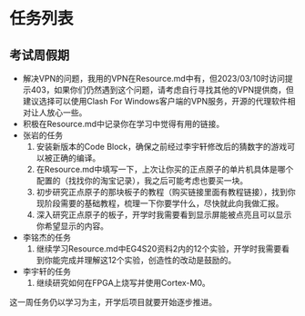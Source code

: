 # 任务列表

## 考试周假期

- 解决VPN的问题，我用的VPN在Resource.md中有，但2023/03/10时访问提示403，如果你们仍然遇到这个问题，请考虑自行寻找其他的VPN提供商，但建议选择可以使用Clash For Windows客户端的VPN服务，开源的代理软件相对让人放心一些。
- 积极在Resource.md中记录你在学习中觉得有用的链接。
- 张岩的任务
    1. 安装新版本的Code Block，确保之前经过李宇轩修改后的猜数字的游戏可以被正确的编译。
    2. 在Resource.md中填写一下，上次让你买的正点原子的单片机具体是哪个配置的（找找你的淘宝记录），我之后可能考虑也要买一块。
    3. 初步研究正点原子的那块板子的教程（购买链接里面有教程链接），找到你现阶段需要的基础教程，梳理一下你要学什么，尽快就此向我做汇报。
    4. 深入研究正点原子的板子，开学时我需要看到显示屏能被点亮且可以显示你希望显示的内容。
- 李铭杰的任务
    1. 继续学习Resource.md中EG4S20资料2内的12个实验，开学时我需要看到你能完成并理解这12个实验，创造性的改动是鼓励的。
- 李宇轩的任务
    1. 继续研究如何在FPGA上烧写并使用Cortex-M0。

这一周任务仍以学习为主，开学后项目就要开始逐步推进。